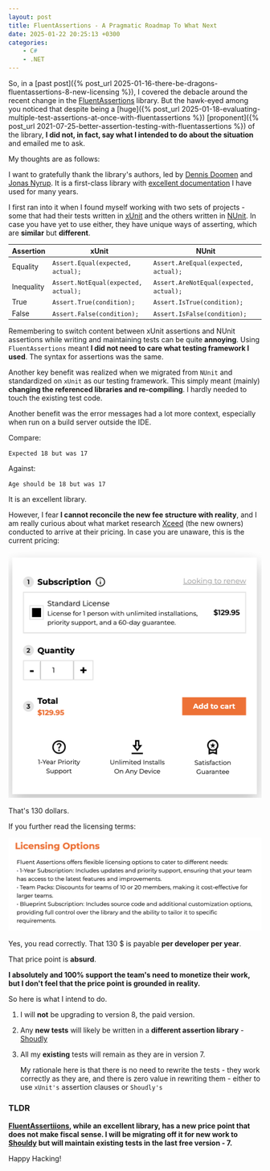 ```yaml
---
layout: post
title: FluentAssertions - A Pragmatic Roadmap To What Next
date: 2025-01-22 20:25:13 +0300
categories:
    - C#
    - .NET
---
```


So, in a [past post]({%  post_url 2025-01-16-there-be-dragons-fluentassertions-8-new-licensing %}), I covered the debacle around the recent change in the [FluentAssertions](https://fluentassertions.com/) library. But the hawk-eyed among you noticed that despite being a [huge]({% post_url 2025-01-18-evaluating-multiple-test-assertions-at-once-with-fluentassertions %}) [proponent]({% post_url 2021-07-25-better-assertion-testing-with-fluentassertions %}) of the library, **I did not, in fact, say what I intended to do about the situation** and emailed me to ask.

My thoughts are as follows:

I want to gratefully thank the library's authors, led by [Dennis Doomen](https://twitter.com/ddoomen) and [Jonas Nyrup](https://github.com/jnyrup). It is a first-class library with [excellent documentation](https://fluentassertions.com/introduction) I have used for many years.

I first ran into it when I found myself working with two sets of projects - some that had their tests written in [xUnit](https://xunit.net/) and the others written in [NUnit](https://nunit.org/). In case you have yet to use either, they have unique ways of asserting, which are **similar** but **different**.

| **Assertion** |	**xUnit** | **NUnit** |
| --- | ---- | ----|
|Equality | `Assert.Equal(expected, actual);` | `Assert.AreEqual(expected, actual);` |
|Inequality | `Assert.NotEqual(expected, actual);` | `Assert.AreNotEqual(expected, actual);` |
|True | `Assert.True(condition);` | `Assert.IsTrue(condition);` |
|False | `Assert.False(condition);` |`Assert.IsFalse(condition);` |

Remembering to switch content between xUnit assertions and NUnit assertions while writing and maintaining tests can be quite **annoying**. Using `FluentAssertions` meant **I did not need to care what testing framework I used**. The syntax for assertions was the same.

Another key benefit was realized when we migrated from `NUnit` and standardized on `xUnit` as our testing framework. This simply meant (mainly) **changing the referenced libraries and re-compiling**. I hardly needed to touch the existing test code.

Another benefit was the error messages had a lot more context, especially when run on a build server outside the IDE.

Compare:

```plaintext
Expected 18 but was 17
```

Against:

```plaintext
Age should be 18 but was 17
```



It is an excellent library.

However, I fear **I cannot reconcile the new fee structure with reality**, and I am really curious about what market research [Xceed](https://xceed.com/) (the new owners) conducted to arrive at their pricing. In case you are unaware, this is the current pricing:

![FluentAssertionsLicense](../images/2025/01/FluentAssertionsLicense.png)

That's 130 dollars.

If you further read the licensing terms:

![FluentAssertionsOptions](../images/2025/01/FluentAssertionsOptions.png)

Yes, you read correctly. That 130 $ is payable **per developer per year**.

That price point is **absurd**.

**I absolutely and 100% support the team's need to monetize their work, but I don't feel that the price point is grounded in reality.**

So here is what I intend to do.

1. I will **not** be upgrading to version 8, the paid version.

2. Any **new tests** will likely be written in a **different assertion library** - [Shoudly](https://docs.shouldly.org/)

3. All my **existing** tests will remain as they are in version 7. 

    

    My rationale here is that there is no need to rewrite the tests - they work correctly as they are, and there is zero value in rewriting them - either to use `xUnit's` assertion clauses or `Shoudly's`

### TLDR

**[FluentAssertiions](https://fluentassertions.com/introduction), while an excellent library, has a new price point that does not make fiscal sense. I will be migrating off it for new work to [Shouldy](https://docs.shouldly.org/) but will maintain existing tests in the last free version - 7.**

Happy Hacking!

